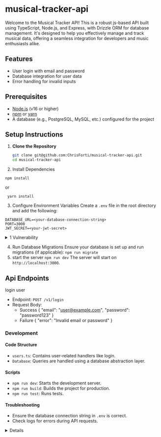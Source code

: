 # musical-tracker-api

Welcome to the Musical Tracker API! This is a robust js-based API built using TypeScript, Node.js, and Express, with Drizzle ORM for database management. It's designed to help you effectively manage and track musical data, offering a seamless integration for developers and music enthusiasts alike.

## Features

- User login with email and password
- Database integration for user data
- Error handling for invalid inputs

## Prerequisites

- [Node.js](https://nodejs.org/) (v16 or higher)
- [npm](https://www.npmjs.com/) or [yarn](https://yarnpkg.com/)
- A database (e.g., PostgreSQL, MySQL, etc.) configured for the project

## Setup Instructions

1. **Clone the Repository**
   ```bash
   git clone git@github.com:ChrisForti/musical-tracker-api.git
   cd musical-tracker-api
   ```
2. Install Dependencies

`npm install`

or

` yarn install`

3. Configure Environment Variables Create a `.env` file in the root directory and add the following:

```env
DATABASE_URL=<your-database-connection-string>
PORT=3000
JWT_SECRET=<your-jwt-secret>
```

<details>
    <summary>1 Vulnerability</summary>
     - hardcoded-credentials
  Embedding credentials in source code risks unauthorized access
  </details>

4. Run Database Migrations Ensure your database is set up and run migrations (if applicable):
   `npm run migrate`
5. start the server
   `npm run dev`
   The server will start on `http://localhost:3000`.

## Api Endpoints

login user

- Endpoint: `POST /v1/login`
- Request Body:
  - Success
    {
    "email": "user@example.com",
    "password": "password123"
    }
  - Failure
    {
    "error": "Invalid email or password"
    }

### Development

#### Code Structure

- `users.ts`: Contains user-related handlers like login.
- `Database`: Queries are handled using a database abstraction layer.

#### Scripts

- `npm run dev`: Starts the development server.
- `npm run build`: Builds the project for production.
- `npm run test`: Runs tests.

#### Troubleshooting

- Ensure the database connection string in `.env` is correct.
- Check logs for errors during API requests.

<details>

Replace `<repository-url> `and `<your-database-connection-string>` with the actual values for your project. Let me know if you need further customization!

</details>
